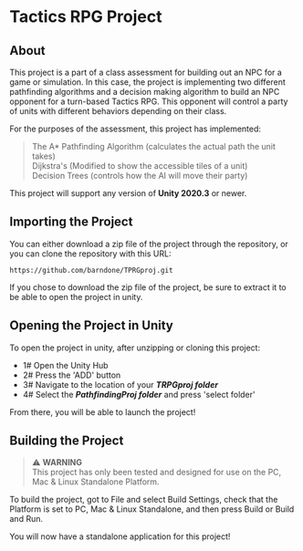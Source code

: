 # Tactics RPG Project  

## About

This project is a part of a class assessment for building out an NPC for a game or simulation. In this case, the project is implementing two different pathfinding algorithms and a decision making algorithm to build an NPC opponent for a turn-based Tactics RPG. This opponent will control a party of units with different behaviors depending on their class.

For the purposes of the assessment, this project has implemented:
>The A* Pathfinding Algorithm (calculates the actual path the unit takes)  
>Dijkstra's (Modified to show the accessible tiles of a unit)  
>Decision Trees (controls how the AI will move their party)  

This project will support any version of **Unity 2020.3** or newer.

## Importing the Project  

You can either download a zip file of the project through the repository, or you can clone the repository with this URL:  
```text
https://github.com/barndone/TPRGproj.git
```

If you chose to download the zip file of the project, be sure to extract it to be able to open the project in unity.

## Opening the Project in Unity

To open the project in unity, after unzipping or cloning this project:  
* 1# Open the Unity Hub  
* 2# Press the 'ADD' button  
* 3# Navigate to the location of your ***TRPGproj folder***  
* 4# Select the ***PathfindingProj folder*** and press 'select folder'  

From there, you will be able to launch the project!

## Building the Project  

> :warning: **WARNING**  
> This project has only been tested and designed for use on the PC, Mac & Linux Standalone Platform.  

To build the project, got to File and select Build Settings, check that the Platform is set to PC, Mac & Linux Standalone, and then press Build or Build and Run.

You will now have a standalone application for this project!
